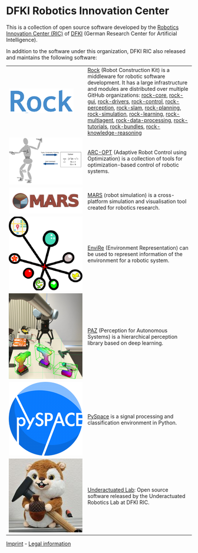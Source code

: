 # DFKI Robotics Innovation Center

This is a collection of open source software developed by the
[Robotics Innovation Center (RIC)](https://robotik.dfki-bremen.de/en/startpage.html) of [DFKI](https://github.com/dfki) (German Research Center for Artificial Intelligence).

In addition to the software under this organization, DFKI RIC also released
and maintains the following software:

<table cellpadding="0" cellspacing="0" width="100%" border="0">
    <tr>
        <td width="200px"><img src="rock.png"/></td>
        <td><a href="https://rock-robotics.org">Rock</a> (Robot Construction Kit) is a middleware for robotic software development. It has a large infrastructure and modules are distributed over multiple GitHub organizations: 
  <a href="https://github.com/rock-core">rock-core</a>,
  <a href="https://github.com/rock-gui">rock-gui</a>,
  <a href="https://github.com/rock-drivers">rock-drivers</a>,
  <a href="https://github.com/rock-control">rock-control</a>,
  <a href="https://github.com/rock-perception">rock-perception</a>,
  <a href="https://github.com/rock-slam">rock-slam</a>,
  <a href="https://github.com/rock-planning">rock-planning</a>,
  <a href="https://github.com/rock-simulation">rock-simulation</a>,
  <a href="https://github.com/rock-learning">rock-learning</a>,
  <a href="https://github.com/rock-multiagent">rock-multiagent</a>,
  <a href="https://github.com/rock-data-processing">rock-data-processing</a>,
  <a href="https://github.com/rock-tutorials">rock-tutorials</a>,
  <a href="https://github.com/rock-bundles">rock-bundles</a>,
  <a href="https://github.com/rock-knowledge-reasoning/">rock-knowledge-reasoning</a></td>
    </tr>
    <tr>
        <td width="200px"><img src="arc-opt.svg"/></td>
        <td><a href="https://github.com/ARC-OPT">ARC-OPT</a> (Adaptive Robot Control using Optimization) is a collection of tools for optimization-based control of robotic systems.</td>
    </tr>
    <tr>
        <td width="200px"><img src="mars.png"/></td>
        <td><a href="https://rock-simulation.github.io/mars/">MARS</a> (robot simulation) is a cross-platform simulation and visualisation tool created for robotics research.</td>
    </tr>
    <tr>
        <td width="200px"><img src="envire.png"/></td>
        <td><a href="https://github.com/envire">EnviRe</a> (Environment Representation) can be used to represent information of the environment for a robotic system.</td>
    </tr>
    <tr>
        <td width="200px"><img src="paz.jpg"/></td>
        <td><a href="https://github.com/oarriaga/paz">PAZ</a> (Perception for Autonomous Systems) is a hierarchical perception library based on deep learning.</td>
    </tr>
    <tr>
        <td width="200px"><img src="pyspace.png"/></td>
        <td><a href="http://pyspace.github.io/pyspace/">PySpace</a> is a signal processing and classification environment in Python.</td>
    </tr>
    <tr>
        <td width="200px"><img src="underactuated.jpeg"/></td>
        <td><a href="https://github.com/dfki-ric-underactuated-lab">Underactuated Lab</a>: Open source software released by the Underactuated Robotics Lab at DFKI RIC.</td>
    </tr>
</table>

[Imprint](https://dfki-ric.github.io/Imprint/) - [Legal information](https://robotik.dfki-bremen.de/en/legal-information.html)
